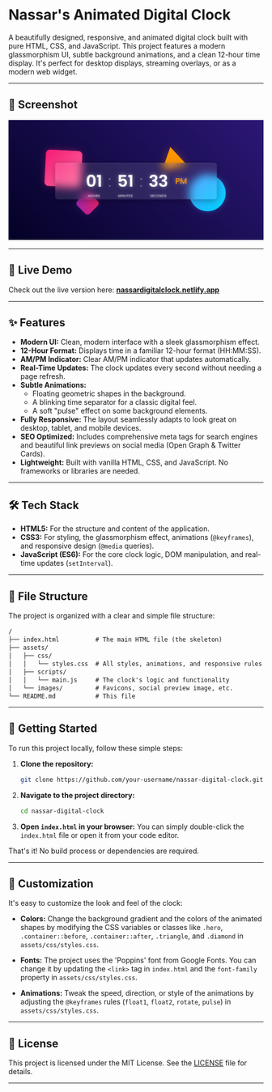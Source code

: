 # Nassar's Animated Digital Clock

A beautifully designed, responsive, and animated digital clock built with pure HTML, CSS, and JavaScript. This project features a modern glassmorphism UI, subtle background animations, and a clean 12-hour time display. It's perfect for desktop displays, streaming overlays, or as a modern web widget.

---

## 📸 Screenshot

![Nassar's Digital Clock Screenshot](assets/images/clock.png)

---

## 🚀 Live Demo

Check out the live version here: **[nassardigitalclock.netlify.app](https://nassardigitalclock.netlify.app/)**

---

## ✨ Features

-   **Modern UI:** Clean, modern interface with a sleek glassmorphism effect.
-   **12-Hour Format:** Displays time in a familiar 12-hour format (HH:MM:SS).
-   **AM/PM Indicator:** Clear AM/PM indicator that updates automatically.
-   **Real-Time Updates:** The clock updates every second without needing a page refresh.
-   **Subtle Animations:**
    -   Floating geometric shapes in the background.
    -   A blinking time separator for a classic digital feel.
    -   A soft "pulse" effect on some background elements.
-   **Fully Responsive:** The layout seamlessly adapts to look great on desktop, tablet, and mobile devices.
-   **SEO Optimized:** Includes comprehensive meta tags for search engines and beautiful link previews on social media (Open Graph & Twitter Cards).
-   **Lightweight:** Built with vanilla HTML, CSS, and JavaScript. No frameworks or libraries are needed.

---

## 🛠️ Tech Stack

-   **HTML5:** For the structure and content of the application.
-   **CSS3:** For styling, the glassmorphism effect, animations (`@keyframes`), and responsive design (`@media` queries).
-   **JavaScript (ES6):** For the core clock logic, DOM manipulation, and real-time updates (`setInterval`).

---

## 📂 File Structure

The project is organized with a clear and simple file structure:

```
/
├── index.html          # The main HTML file (the skeleton)
├── assets/
│   ├── css/
│   │   └── styles.css  # All styles, animations, and responsive rules
│   ├── scripts/
│   │   └── main.js     # The clock's logic and functionality
│   └── images/         # Favicons, social preview image, etc.
└── README.md           # This file
```

---

## 🚀 Getting Started

To run this project locally, follow these simple steps:

1.  **Clone the repository:**
    ```sh
    git clone https://github.com/your-username/nassar-digital-clock.git
    ```

2.  **Navigate to the project directory:**
    ```sh
    cd nassar-digital-clock
    ```

3.  **Open `index.html` in your browser:**
    You can simply double-click the `index.html` file or open it from your code editor.

That's it! No build process or dependencies are required.

---

## 🎨 Customization

It's easy to customize the look and feel of the clock:

-   **Colors:** Change the background gradient and the colors of the animated shapes by modifying the CSS variables or classes like `.hero`, `.container::before`, `.container::after`, `.triangle`, and `.diamond` in `assets/css/styles.css`.

-   **Fonts:** The project uses the 'Poppins' font from Google Fonts. You can change it by updating the `<link>` tag in `index.html` and the `font-family` property in `assets/css/styles.css`.

-   **Animations:** Tweak the speed, direction, or style of the animations by adjusting the `@keyframes` rules (`float1`, `float2`, `rotate`, `pulse`) in `assets/css/styles.css`.

---

## 📄 License

This project is licensed under the MIT License. See the [LICENSE](LICENSE) file for details.

---
